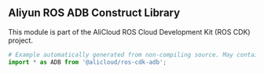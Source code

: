 ## Aliyun ROS ADB Construct Library

This module is part of the AliCloud ROS Cloud Development Kit (ROS CDK) project.

```python
# Example automatically generated from non-compiling source. May contain errors.
import * as ADB from '@alicloud/ros-cdk-adb';
```
